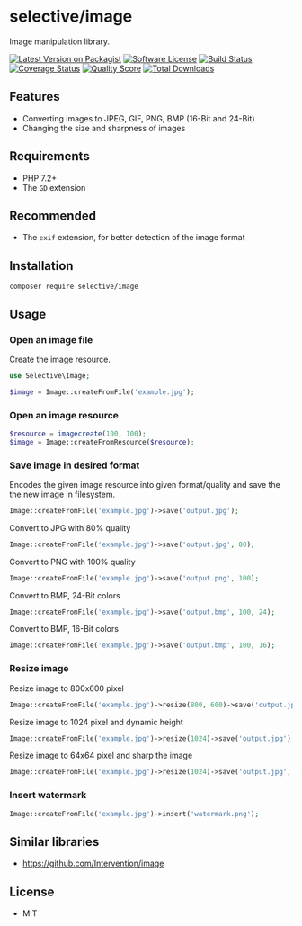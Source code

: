 # selective/image

Image manipulation library.

[![Latest Version on Packagist](https://img.shields.io/github/release/selective-php/image.svg)](https://packagist.org/packages/selective/image)
[![Software License](https://img.shields.io/badge/license-MIT-brightgreen.svg)](LICENSE.md)
[![Build Status](https://travis-ci.org/selective-php/image.svg?branch=master)](https://travis-ci.org/selective-php/image)
[![Coverage Status](https://scrutinizer-ci.com/g/selective-php/image/badges/coverage.png?b=master)](https://scrutinizer-ci.com/g/selective-php/image/code-structure)
[![Quality Score](https://scrutinizer-ci.com/g/selective-php/image/badges/quality-score.png?b=master)](https://scrutinizer-ci.com/g/selective-php/image/?branch=master)
[![Total Downloads](https://img.shields.io/packagist/dt/selective/image.svg)](https://packagist.org/packages/selective/image/stats)


## Features

* Converting images to JPEG, GIF, PNG, BMP (16-Bit and 24-Bit)
* Changing the size and sharpness of images

## Requirements

* PHP 7.2+
* The `GD` extension

## Recommended

* The `exif` extension, for better detection of the image format

## Installation

```
composer require selective/image
```

## Usage

### Open an image file

Create the image resource.

```php
use Selective\Image;

$image = Image::createFromFile('example.jpg');
```

### Open an image resource

```php
$resource = imagecreate(100, 100);
$image = Image::createFromResource($resource);
```

### Save image in desired format

Encodes the given image resource into given format/quality 
and save the the new image in filesystem.

```php
Image::createFromFile('example.jpg')->save('output.jpg');
```

Convert to JPG with 80% quality 

```php
Image::createFromFile('example.jpg')->save('output.jpg', 80);
```

Convert to PNG with 100% quality 

```php
Image::createFromFile('example.jpg')->save('output.png', 100);
```

Convert to BMP, 24-Bit colors

```php
Image::createFromFile('example.jpg')->save('output.bmp', 100, 24);
```

Convert to BMP, 16-Bit colors

```php
Image::createFromFile('example.jpg')->save('output.bmp', 100, 16);
```

### Resize image

Resize image to 800x600 pixel

```php
Image::createFromFile('example.jpg')->resize(800, 600)->save('output.jpg');
```

Resize image to 1024 pixel and dynamic height

```php
Image::createFromFile('example.jpg')->resize(1024)->save('output.jpg');
```

Resize image to 64x64 pixel and sharp the image

```php
Image::createFromFile('example.jpg')->resize(1024)->save('output.jpg', 64, 64, true);
```

### Insert watermark

```php
Image::createFromFile('example.jpg')->insert('watermark.png');
```

## Similar libraries

* https://github.com/Intervention/image

## License

* MIT
